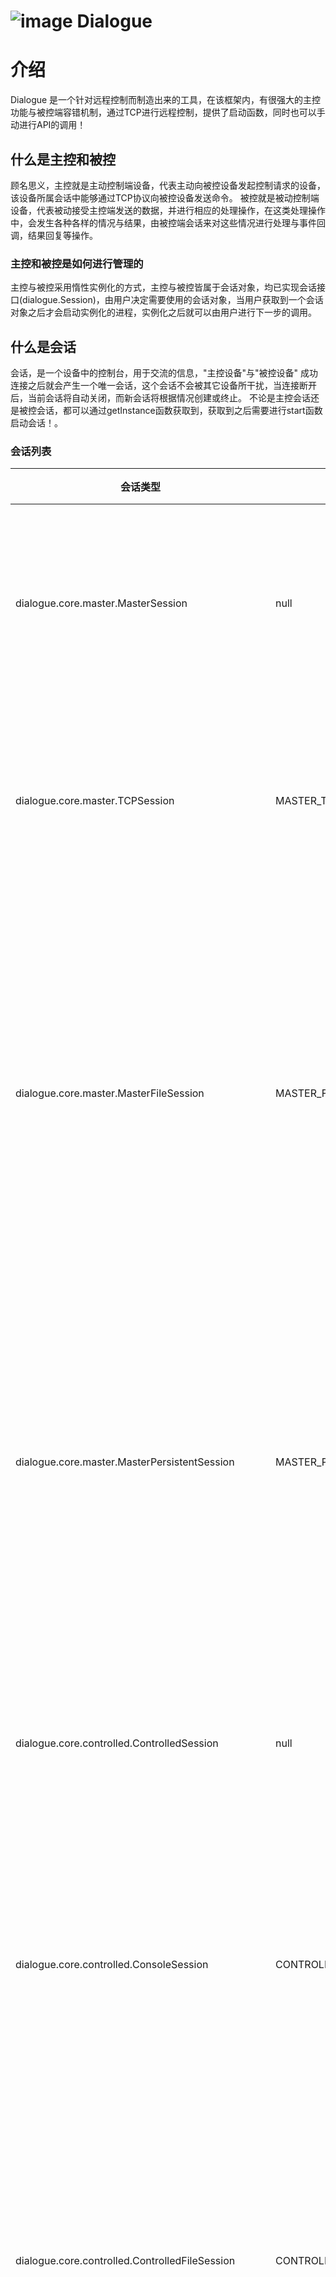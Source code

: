 # ![image](https://user-images.githubusercontent.com/113756063/211130608-facaaa74-74bc-4e48-9096-2b3e9b517b75.png) Dialogue

# 介绍

Dialogue 是一个针对远程控制而制造出来的工具，在该框架内，有很强大的主控功能与被控端容错机制，通过TCP进行远程控制，提供了启动函数，同时也可以手动进行API的调用！

## 什么是主控和被控

顾名思义，主控就是主动控制端设备，代表主动向被控设备发起控制请求的设备，该设备所属会话中能够通过TCP协议向被控设备发送命令。
被控就是被动控制端设备，代表被动接受主控端发送的数据，并进行相应的处理操作，在这类处理操作中，会发生各种各样的情况与结果，由被控端会话来对这些情况进行处理与事件回调，结果回复等操作。

### 主控和被控是如何进行管理的

主控与被控采用惰性实例化的方式，主控与被控皆属于会话对象，均已实现会话接口(dialogue.Session)，由用户决定需要使用的会话对象，当用户获取到一个会话对象之后才会启动实例化的进程，实例化之后就可以由用户进行下一步的调用。

## 什么是会话

会话，是一个设备中的控制台，用于交流的信息，"主控设备"与"被控设备" 成功连接之后就会产生一个唯一会话，这个会话不会被其它设备所干扰，当连接断开后，当前会话将自动关闭，而新会话将根据情况创建或终止。
不论是主控会话还是被控会话，都可以通过getInstance函数获取到，获取到之后需要进行start函数启动会话！。

### 会话列表

| 会话类型                                                 | 会话编号                          | 会话功能                                             |
|------------------------------------------------------|-------------------------------|--------------------------------------------------|
| dialogue.core.master.MasterSession                   | null                          | 主控会话的统一抽象，实现了主控会话生命周期的管理逻辑                       |
| dialogue.core.master.TCPSession                      | MASTER_TCP_SESSION            | 主控会话TCP会话，实现了主控远程执行命令的操作逻辑                       |
| dialogue.core.master.MasterFileSession               | MASTER_FILE_SESSION           | 主控会话文件传输会话，拓展于主控TCP会话，有着文件上传和下载的实现，且包含TCP会话的所有功能 |
| dialogue.core.master.MasterPersistentSession         | MASTER_PERSISTENT_SESSION     | 主控持久会话，能够进行具有交互需求的命令操作，需要注意的是该会话并不具备文件传输会话的功能    |
| dialogue.core.controlled.ControlledSession           | null                          | 被控会话的统一抽象，实现了被控会话的生命周期的管理逻辑                      |
| dialogue.core.controlled.ConsoleSession              | CONTROLLED_CONSOLE_SESSION    | 被控会话-终端会话，实现了将终端命令执行于处理的操作逻辑                     |
| dialogue.core.controlled.ControlledFileSession       | CONTROLLED_FILE_SESSION       | 被控会话文件传输会话，拓展于被控终端会话，有着文件的接受与传输的实现，包含终端会话的所有功能   |
| dialogue.core.controlled.ControlledPersistentSession | CONTROLLED_PERSISTENT_SESSION | 被控会话持久会话，能够实时的监听本地终端运行的所有数据并将数据实时传递给主控持久会话       |

## 什么是执行器

在会话的执行中，还有一个重要角色就是执行器，执行器是被会话管理的设备，执行器中包含命令的具体执行逻辑，会话将会根据通信内容选择执行器来执行对应的操作，所有的执行器被统一存储与管理，但是不同会话所支持的执行器是不同的，但是用户不需要担心这些，因为执行器由会话管理与使用，用户不需要考虑任何有关执行器的事情。
值得注意的是，执行器被执行器管理者统一存储与管理，为了灵活性，管理者(dialogue.core.actuator.ActuatorManager)中提供了注销与注册新执行器等函数，但这些函数的使用时有一定风险的，请慎重！

### 执行器列表

| 执行器类型                                             | 执行器命令 | 执行器所属会话                 | 执行器功能          |
|---------------------------------------------------|-------|-------------------------|----------------|
| dialogue.core.actuator.MasterGetFileActuator      | get   | MASTER_FILE_SESSION     | 从被控设备接收文件      |
| dialogue.core.actuator.ControlledGetFileActuator  | get   | CONTROLLED_FILE_SESSION | 向主控设备发送文件      |
| dialogue.core.actuator.MasterGetsDirActuator      | gets  | MASTER_FILE_SESSION     | 从被控设备接收一批文件    |
| dialogue.core.actuator.ControlledGetsDirActuator  | gets  | CONTROLLED_FILE_SESSION | 向主控设备发送一批文件    |
| dialogue.core.actuator.MasterLookFileActuator     | look  | MASTER_FILE_SESSION     | 查看被控设备中的某个文件内容 |
| dialogue.core.actuator.ControlledLookFileActuator | look  | CONTROLLED_FILE_SESSION | 将文件数据传递给主控设备   |
| dialogue.core.actuator.MasterPutFileActuator      | put   | MASTER_FILE_SESSION     | 向被控设备发送文件      |
| dialogue.core.actuator.ControlledPutFileActuator  | put   | CONTROLLED_FILE_SESSION | 接收来自主控设备的文件    |
| dialogue.core.actuator.MasterPutsDirActuator      | puts  | MASTER_FILE_SESSION     | 向被控设备发送一批文件    |
| dialogue.core.actuator.ControlledPutsDirActuator  | puts  | CONTROLLED_FILE_SESSION | 接收来自主控设备的一批文件  |

# 操作示例

使用方式有两种

- 第一个就是直接启动内置实现好的客户端启动类，将启动类启动之后，根据引导就可以实现通过主控会话远程操作被控设备.
- 第二个就是使用内部的API手动调用框架，根据API调用实现通过主控会话远程操作被控设备。

## 使用启动类

启动类（dialogue.start.MAIN）是一个简单的API调用实现，用于示例或快捷使用等需求，您可以直接在仓库中获取到已制作好的 Dialogue 的Java程序，也可以直接在源码中启动对应的启动类。
或者将下面的启动类源代码复制到已经导入了dialogue的项目工程中启动。

```java
package dialogue.start;

import dialogue.ConfigureConstantArea;
import dialogue.core.controlled.ControlledFileSession;
import dialogue.core.controlled.ControlledSession;
import dialogue.core.master.MasterFileSession;
import dialogue.core.master.MasterSession;

import java.net.InetAddress;
import java.util.Scanner;
import java.util.logging.Level;

/**
 * 启动类
 *
 * @author zhao
 */
public final class MAIN {
    private final static Scanner SCANNER = new Scanner(System.in, ConfigureConstantArea.CHARSET);
    private static boolean status = true;

    public static void main(String[] args) throws InterruptedException {
        if (args.length > 0 && "master".equalsIgnoreCase(args[0])) {
            ConfigureConstantArea.LOGGER.log(Level.INFO, "Master主控会话配置.......");
            Thread.sleep(1024);
            System.out.print("* 操控设备的IP地址 >>> ");
            String ip = SCANNER.nextLine();
            System.out.print("* 操控设备的端口号 >>> ");
            String port = SCANNER.nextLine();
            Thread.sleep(1024);
            MasterSession instance = MasterFileSession.getInstance();
            instance.start(ip, port);
            while (status) {
                System.out.print("* >>> ");
                String command = SCANNER.nextLine();
                if ("exit".equalsIgnoreCase(command)) {
                    status = false;
                    continue;
                } else if ("state".equalsIgnoreCase(command)) {
                    InetAddress inetAddress = instance.ConnectedControlled();
                    if (inetAddress != null) {
                        System.out.println("state >>> 主控会话运行状态布尔值\t:\t" + instance.isRunning());
                        System.out.println("state >>> 当前连接的被控主机名称\t:\t" + inetAddress.getHostName());
                        System.out.println("state >>> 当前连接的被控主机标识\t:\t" + inetAddress.getCanonicalHostName());
                        System.out.println("state >>> 当前会话已运行时长(MS)\t:\t" + instance.getRunTimeMS());
                        System.out.println("state >>> 当前连接的被控主机状态\t:\tActive");
                    } else {
                        System.out.println("state >>> 主控会话运行状态布尔值\t:\t" + instance.isRunning());
                        System.out.println("state >>> 当前连接的被控主机状态\t:\tNo connection");
                    }
                    continue;
                }
                System.out.println(instance.runCommand(command));
                Thread.sleep(512);
            }
            instance.stop();
        } else {
            ConfigureConstantArea.LOGGER.log(Level.INFO, "默认被控会话系统启动.......");
            ConfigureConstantArea.LOGGER.log(Level.INFO, "根据配置文件打开被控端口：" + ConfigureConstantArea.CONTROLLED_PORT);
            Thread.sleep(1024);
            ControlledSession instance = ControlledFileSession.getInstance();
            new Thread(instance::start).start();
            while (status) {
                String s = SCANNER.nextLine();
                if ("exit".equalsIgnoreCase(s)) {
                    status = false;
                    instance.stop();
                    System.out.println("state >>> 被控会话运行状态布尔值\t:\t" + instance.isRunning());
                } else if ("state".equalsIgnoreCase(s)) {
                    InetAddress inetAddress = instance.ConnectedMaster();
                    if (inetAddress != null) {
                        System.out.println("state >>> 被控会话运行状态布尔值\t:\t" + instance.isRunning());
                        System.out.println("state >>> 当前连接的主控主机名称\t:\t" + inetAddress.getHostName());
                        System.out.println("state >>> 当前连接的主控主机标识\t:\t" + inetAddress.getCanonicalHostName());
                        System.out.println("state >>> 当前会话已运行时长(MS)\t:\t" + instance.getRunTimeMS());
                        System.out.println("state >>> 当前连接的主控主机状态\t:\tActive");
                    } else {
                        System.out.println("state >>> 被控会话运行状态布尔值\t:\t" + instance.isRunning());
                        System.out.println("state >>> 当前连接的主控主机状态\t:\tNo connection");
                    }
                }
            }
        }
    }
}
```

## 使用API

这个方式也就是核心操作，API能够让该技术快速的集成到各类程序中，API操作分为主控和被控两种操作。

### 主控API调用

主控API的调用并不复杂，大致就是获取到主控会话，使用IP和端口启动主控会话，然后就可以直接调用程序了！当程序使用之后，您可以调用stop关闭会话。

```java
package dialogue.start;

import dialogue.Session;
import dialogue.core.master.MasterSession;

/**
 * 测试用例
 *
 * @author zhao
 */
public class Test {

    public static void main(String[] args) {
        // 获取到主控会话对象
        MasterSession instance = MasterSession.getInstance(Session.MASTER_FILE_SESSION);
        // 启动会话 指定被控IP与指令处理端口，被控端口默认是10001
        instance.start("192.168.0.101", "10003");
        if (instance.isRunning()) {
            // 执行cmd命令，并获取到执行的结果数据
            String s1 = instance.runCommand("cmd /c dir");
            System.out.println(s1);
            System.out.println();
            // 运行一个python脚本
            String s2 = instance.runCommand("python test.py");
            System.out.println(s2);
            System.out.println();
            // 执行 cmd 命令查看python脚本的代码
            String s3 = instance.runCommand("cmd /c type test.py");
            System.out.println(s3);
            System.out.println();
            // 执行 look 命令，使用文件通道 查看python脚本的代码
            String s4 = instance.runCommand("look ./test.py");
            System.out.println(s4);
            // 执行 get 命令，获取到被控设备的文件数据 这里的进度显示可以在配置文件中 file.progress.event 属性进行设置
            String s5 = instance.runCommand("get ./EB1.ppt ./EB2.ppt");
            System.out.println(s5);
        }
        // 终止当前会话
        instance.stop();
    }
}
```

### 被控API调用

被控会话相较于主控来说要更简单，只是需要注意被控会话启动之后是一个阻塞式的客户端会话，建议使用一个线程单独启动被控会话。 值得注意的是，”主控会话“的stop函数调用之后，”被控会话“
也会一起被stop，这就是会话之间的生命周期管理机制，保持当前连接的稳定性，”被控“ 会随着 ”主控“ 一起被stop，然后 ”被控“ 会重新等待新主控的连接，直到用户显式的调用stop

```java
package dialogue.start;

import dialogue.core.controlled.ControlledFileSession;
import dialogue.core.controlled.ControlledSession;

/**
 * 测试用例
 *
 * @author zhao
 */
public class Test {

    public static void main(String[] args) {
        // 获取到被控会话对象
        ControlledSession instance = ControlledFileSession.getInstance();
        // 启动被控会话 TODO 注意这里会阻塞，同时也可以被主控连接，这里建议使用线程单独启动
        new Thread(instance::start).start();
        // 当运行完毕之后，可以在这里进行显式的stop调用
        instance.stop();
        // 然后就可以终止程序或是其它操作了
        System.exit(0);
    }
}
```

## 会话克隆

当一个会话无法满足远程操作的需求的时候，您可以使用会话克隆技术将相同功能的会话克隆出很多个，这些会话的功能是相同的，但是之间的数据是不会互相有干扰的，使得每一个会话都可以单独连接一个新会话，能够进行新服务。

### 主控会话克隆

每一个主控会话只能连接一个被控会话，当主控与被控会话进行连接的时候，主控将无法为其它被控会话提供连接服务，因此您可以使用克隆，将一个主控会话克隆出来，使用克隆的新会话去连接新被控，就可以达到多个会话进行同时连接的效果了。
如下面所示，主控通过克隆，成功创建出了一个新的主控，并操作新的被控，实现了同时连接的需求。

```java
package dialogue.start;

import dialogue.core.master.MasterFileSession;
import dialogue.core.master.MasterSession;

import java.net.InetAddress;

/**
 * 测试用例
 *
 * @author zhao
 */
public class Test {

    public static void main(String[] args) {
        // 获取到第一个主控会话对象
        MasterSession instance = MasterFileSession.getInstance();
        // 以第一个会话为原型，克隆出一个新会话，这里的新会话对象与原会话对象互不干扰
        MasterSession instance1 = instance.cloneSession();

        // 启动主控会话 同时提供被控设备的IP和被控会话端口
        // 端口在配置文件中可以进行设置，这里我们设置为了10003
        instance1.start("192.168.1.25", "10003");
        instance.start("192.168.1.15", "10003");

        // 获取到 与 instance 主控连接的被控会话信息
        InetAddress inetAddress = instance.ConnectedControlled();
        if (inetAddress != null) System.out.println(inetAddress);

        // 开始对两个不同的会话 执行打开记事本命令
        String s = instance.runCommand("cmd /c notepad");
        System.out.println("* 执行结果 >>> " + s);
        String s1 = instance1.runCommand("cmd /c notepad");
        System.out.println("* 执行结果 >>> " + s1);
        // 执行 put 命令 将一个文件 远程传输给其中的一个被控
        String s2 = instance.runCommand("put D:\\MyGitHub\\Dialogue\\out\\artifacts\\Dialogue_jar\\conf\\conf.properties conf\\conf.properties");
        System.out.println(s2);

        // 关闭主控会话
        instance.stop();
        instance1.stop();

        // 当主控会话关闭之后，与主控会话连接的被控会话信息也获取不到了
        InetAddress inetAddress1 = instance.ConnectedControlled();
        System.out.println(inetAddress1);
    }
}
```

### 被控会话克隆

当一个被控会话正在被使用的时候，其无法为其它主控提供执行服务，只能等到本次连接断开，才可以为新主控进行服务，因此需要使用到会话克隆，在多个端口同时开启被控服务，使得多个端口同时为多个主控进行服务，实现了同时连接的需求

```java
package dialogue.start;

import dialogue.core.controlled.ControlledFileSession;
import dialogue.core.controlled.ControlledSession;

/**
 * 测试用例
 *
 * @author zhao
 */
public class Test {

    public static void main(String[] args) throws InterruptedException {
        // 获取到第一个被控会话 该会话将会在配置文件中指定的端口开启服务
        ControlledSession instance1 = ControlledFileSession.getInstance();
        // 启动第一个会话
        new Thread(instance1::start).start();
        // 克隆出一个新的被控，同时指定新端口
        ControlledSession instance2 = instance1.cloneSession(10241);
        // 启动第二个会话
        new Thread(instance2::start).start();
        // 保持被控会话的运行，避免被立刻关闭
        Thread.sleep(102400);
        // 获取到两个被控会话的连接信息 从这里可以看到，两个会话被不同的设备连接了
        System.out.println("会话1所连接的主控设备名称：" + instance1.ConnectedMaster().getHostName());
        System.out.println("会话2所连接的主控设备名称：" + instance2.ConnectedMaster().getHostName());
        // 执行完毕之后可以关闭会话
        instance1.stop();
        instance2.stop();
    }
}
```

### 创建持久会话

在运行终端命令和需求的时候，往往会涉及到一些持久同时需要交互的命令，这类命令的执行，需要一个适合的会话对象去进行结果与数据实时的传递，在库中有这样的一个会话，叫做持久会话
持久会话具有交互性命令的执行优势，例如进行“cmd”命令等需要交互的操作，在这里想要创建一个持久会话，您可以参照下面的例子进行调用。

#### 主控持久会话

主控持久会话担当了实时接收与实时监听被控持久会话的日志传递职责，持久会话的运行周期大致如下所示

- 获取到持久会话对象，此时将会使用 PERSISTENT_SESSION_CHANNEL_PORT 接收端口建立持久会话通信的服务
- 调用start函数启动持久会话对象，此时将会立刻与被控设备建立联系，同时启动好接收会话端口的服务，等待被控准备。
- 当被控准备就绪之后start函数结束，主控与被控已经连接，开始执行持久交互命令
- 命令被发送之后，进入持久会话界面，此时将可以实时的看到被控的终端页面，也可以实时操作
- 持久交互命令结束，持久会话也会结束，主控发送“::exit”命令结束持久会话，runCommand函数到此结束
- 调用主控持久会话的stop函数，终止主控持久会话，此时被控与主控治安的来凝结将断开

```java
package dialogue.start;

import dialogue.core.master.MasterPersistentSession;
import dialogue.core.master.MasterSession;

import java.io.IOException;

/**
 * 测试用例
 *
 * @author zhao
 */
public class Test1 {

    public static void main(String[] args) {
        // 获取到持久会话对象
        MasterSession instance = MasterPersistentSession.getInstance();
        instance.start("127.0.0.1", "10001");
        if (instance.isRunning()) {
            // 执行一个长会话命令 打开cmd终端 注意这个时候会被阻塞，开启持久会话的信息传递
            String s = instance.runCommand("cmd");
            System.out.println(s);
        }
        instance.stop();
    }
}
```

#### 被控持久会话

被控持久会话担当了命令执行时的数据实时获取与发送，交互命令子进程的生命周期管理，主控命令的实时接收与子进程传递，能够实时的接收主控服务 有关被控持久会话的操作方式与生命周期如下所示。

- 获取到被控持久会话对象，此时控制请求接收服务也会被创建
- 调用start函数启动被控会话，会话此时将启动接收服务，同时进入阻塞状态，等待主控的连接
- 连接成功之后会接收来自主控的持久命令，并将命令传递给子进程去处理，同时开始实时数据流传输服务
- 持久交互结束之后，将会进入无状态模式，等待主控发送“::exit”命令关闭本次持久会话
- 持久会话断开之后，会继续接收下一个持久命令，直到调用stop函数
- stop函数的调用将会断开被控持久会话的请求接收服务，关闭请求接收端口，终止被控会话的生命周期。

```java
package dialogue.start;

import dialogue.core.controlled.ControlledPersistentSession;
import dialogue.core.controlled.ControlledSession;

/**
 * 测试用例
 *
 * @author zhao
 */
public class Test2 {
    public static void main(String[] args) throws InterruptedException {
        // 获取到被控持久会话对象
        ControlledSession instance1 = ControlledPersistentSession.getInstance();
        // 启动持久会话对象，与普通会话的操作方式相同，也是会在这里进入阻塞状态
        new Thread(instance1::start).start();
        // 等待运行
        Thread.sleep(10240);
        // 运行结束之后关闭持久会话对象
        instance1.stop();
    }
}
```

## 配置文件

在当前目录下的 conf 目录中有一个 conf.properties 文件，该文件就是对应的配置文件，配置项将在下面指出，需要的各位可以参考。

| 属性名称                            | 默认数值       | 支持版本 | 功能                                    |
|---------------------------------|------------|------|---------------------------------------|
| controlled.port                 | 10001      | v1.0 | 被控会话在启动的时候所打开的端口                      |
| logger.level                    | INFO       | v1.0 | 系统日志数据的输出级别                           |
| tcp.buffer.max.size             | 65536      | v1.0 | 数据传输过程中，一个数据包的最大长度                    |
| tcp.file.port                   | 10002      | v1.0 | 文件传输通道端口                              |
| charset                         | utf-8      | v1.0 | 传输数据与解析数据使用的编码集                       |
| progress.refresh.threshold      | 256        | v1.0 | 传输数据时进度条的刷新阈值，阈值越大，刷新速度越慢             |
| progress.compatibility.mode     | false      | v1.0 | 传输数据时进度条的兼容情况，设置为true，可以应对更多不兼容进度条的情况 |
| file.progress.event             | percentage | v1.0 | 传输数据时进度条的类型，默认是按照百分比显示传输进度            |
| progress.color.display          | true       | v1.0 | 进度条中的颜色显示，如果设置为true可以为进度条渲染颜色         |
| persistent.session.channel.port | 10003      | v1.0 | 持久会话传输端口，是持久会话中数据交互的主要端口              |
